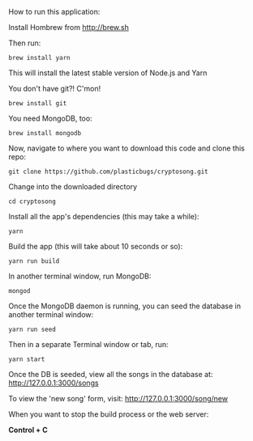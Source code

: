 How to run this application:

Install Hombrew from http://brew.sh

Then run:
```
brew install yarn
```
This will install the latest stable version of Node.js and Yarn

You don't have git?! C'mon!
```
brew install git
```

You need MongoDB, too:
```
brew install mongodb
```

Now, navigate to where you want to download this code and clone this repo:
```
git clone https://github.com/plasticbugs/cryptosong.git
```
Change into the downloaded directory
```
cd cryptosong
```
Install all the app's dependencies (this may take a while):
```
yarn
```
Build the app (this will take about 10 seconds or so):
```
yarn run build
```
In another terminal window, run MongoDB:
```
mongod
```

Once the MongoDB daemon is running, you can seed the database in another terminal window:
```
yarn run seed
```

Then in a separate Terminal window or tab, run:
```
yarn start
```

Once the DB is seeded, view all the songs in the database at:
http://127.0.0.1:3000/songs

To view the 'new song' form, visit:
http://127.0.0.1:3000/song/new

When you want to stop the build process or the web server:

**Control + C**